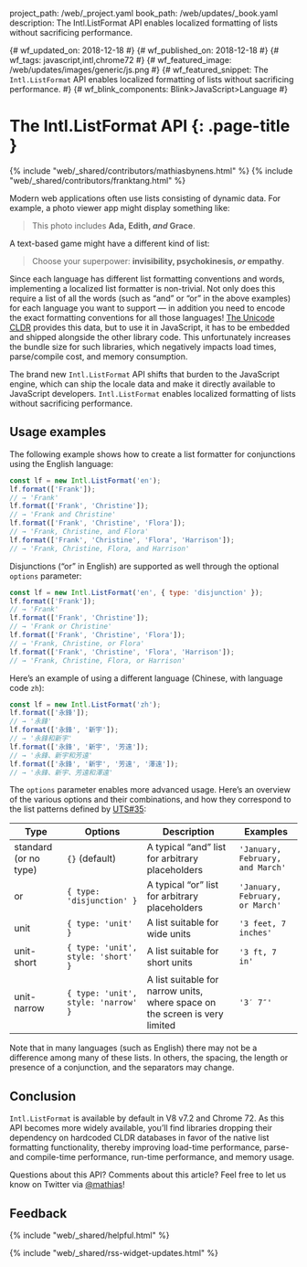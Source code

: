 project_path: /web/_project.yaml
book_path: /web/updates/_book.yaml
description: The Intl.ListFormat API enables localized formatting of lists without sacrificing performance.

{# wf_updated_on: 2018-12-18 #}
{# wf_published_on: 2018-12-18 #}
{# wf_tags: javascript,intl,chrome72 #}
{# wf_featured_image: /web/updates/images/generic/js.png #}
{# wf_featured_snippet: The `Intl.ListFormat` API enables localized formatting of lists without sacrificing performance. #}
{# wf_blink_components: Blink>JavaScript>Language #}

# The Intl.ListFormat API {: .page-title }

{% include "web/_shared/contributors/mathiasbynens.html" %}
{% include "web/_shared/contributors/franktang.html" %}

Modern web applications often use lists consisting of dynamic data. For example, a photo viewer app
might display something like:

> This photo includes **Ada, Edith, _and_ Grace**.

A text-based game might have a different kind of list:

> Choose your superpower: **invisibility, psychokinesis, _or_ empathy**.

Since each language has different list formatting conventions and words, implementing a localized
list formatter is non-trivial. Not only does this require a list of all the words (such as “and” or
“or” in the above examples) for each language you want to support — in addition you need to encode
the exact formatting conventions for all those languages! [The Unicode
CLDR](http://cldr.unicode.org/translation/lists) provides this data, but to use it in JavaScript, it
has to be embedded and shipped alongside the other library code. This unfortunately increases the
bundle size for such libraries, which negatively impacts load times, parse/compile cost, and memory
consumption.

The brand new `Intl.ListFormat` API shifts that burden to the JavaScript engine, which can ship the
locale data and make it directly available to JavaScript developers. `Intl.ListFormat` enables
localized formatting of lists without sacrificing performance.

## Usage examples

The following example shows how to create a list formatter for conjunctions using the English
language:

```js
const lf = new Intl.ListFormat('en');
lf.format(['Frank']);
// → 'Frank'
lf.format(['Frank', 'Christine']);
// → 'Frank and Christine'
lf.format(['Frank', 'Christine', 'Flora']);
// → 'Frank, Christine, and Flora'
lf.format(['Frank', 'Christine', 'Flora', 'Harrison']);
// → 'Frank, Christine, Flora, and Harrison'
```

Disjunctions (“or” in English) are supported as well through the optional `options` parameter:

```js
const lf = new Intl.ListFormat('en', { type: 'disjunction' });
lf.format(['Frank']);
// → 'Frank'
lf.format(['Frank', 'Christine']);
// → 'Frank or Christine'
lf.format(['Frank', 'Christine', 'Flora']);
// → 'Frank, Christine, or Flora'
lf.format(['Frank', 'Christine', 'Flora', 'Harrison']);
// → 'Frank, Christine, Flora, or Harrison'
```

Here’s an example of using a different language (Chinese, with language code `zh`):

```js
const lf = new Intl.ListFormat('zh');
lf.format(['永鋒']);
// → '永鋒'
lf.format(['永鋒', '新宇']);
// → '永鋒和新宇'
lf.format(['永鋒', '新宇', '芳遠']);
// → '永鋒、新宇和芳遠'
lf.format(['永鋒', '新宇', '芳遠', '澤遠']);
// → '永鋒、新宇、芳遠和澤遠'
```

The `options` parameter enables more advanced usage. Here’s an overview of the various options and
their combinations, and how they correspond to the list patterns defined by
[UTS#35](https://unicode.org/reports/tr35/tr35-general.html#ListPatterns):

| Type                  | Options                                   | Description                                                                                     | Examples                         |
| --------------------- | ----------------------------------------- | ----------------------------------------------------------------------------------------------- | -------------------------------- |
| standard (or no type) | `{}` (default)                            | A typical “and” list for arbitrary placeholders                                                 | `'January, February, and March'` |
| or                    | `{ type: 'disjunction' }`                 | A typical “or” list for arbitrary placeholders                                                  | `'January, February, or March'`  |
| unit                  | `{ type: 'unit' }`                        | A list suitable for wide units                                                                  | `'3 feet, 7 inches'`             |
| unit-short            | `{ type: 'unit', style: 'short' }`        | A list suitable for short units                                                                 | `'3 ft, 7 in'`                   |
| unit-narrow           | `{ type: 'unit', style: 'narrow' }`       | A list suitable for narrow units, where space on the screen is very limited                     | `'3′ 7″'`                        |

Note that in many languages (such as English) there may not be a difference among many of these
lists. In others, the spacing, the length or presence of a conjunction, and the separators may
change.

## Conclusion

`Intl.ListFormat` is available by default in V8 v7.2 and Chrome 72. As this API becomes more widely
available, you’ll find libraries dropping their dependency on hardcoded CLDR databases in favor of
the native list formatting functionality, thereby improving load-time performance, parse- and
compile-time performance, run-time performance, and memory usage.

Questions about this API? Comments about this article? Feel free to let us know on Twitter via
[@mathias](https://twitter.com/mathias)!

## Feedback

{% include "web/_shared/helpful.html" %}

{% include "web/_shared/rss-widget-updates.html" %}
